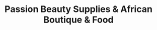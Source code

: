 ---
title: "Passion Beauty Supplies & African Boutique & Food"
url: /waterloo/passion-beauty-supplies-and-african-boutique-and-food/
shop: convenience
---